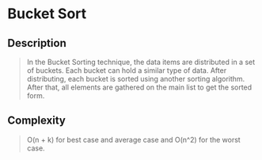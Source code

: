 # Bucket Sort

## Description
> In the Bucket Sorting technique, the data items are distributed in a set of buckets. Each bucket can hold a similar type of data. After distributing, each bucket is sorted using another sorting algorithm. After that, all elements are gathered on the main list to get the sorted form.

## Complexity
> O(n + k) for best case and average case and O(n^2) for the worst case.
